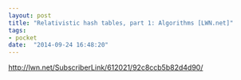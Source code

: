 ```yaml
---
layout: post
title: "Relativistic hash tables, part 1: Algorithms [LWN.net]"
tags:
- pocket
date:  "2014-09-24 16:48:20"
---
```


http://lwn.net/SubscriberLink/612021/92c8ccb5b82d4d90/

